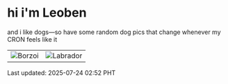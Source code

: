 # hi i'm Leoben

and i like dogs—so have some random dog pics that change whenever my CRON feels like it

|  |  |
|--------|----------|
| ![Borzoi](https://random-dog-vercel.vercel.app/api/random-borzoi?v=1753296734) | ![Labrador](https://random-dog-vercel.vercel.app/api/random-labrador?v=1753296734) |

Last updated: 2025-07-24 02:52 PHT
